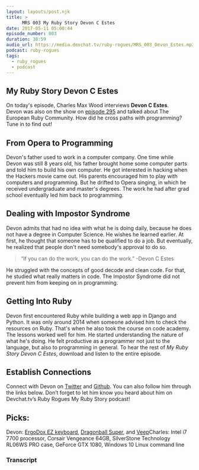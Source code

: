 ```yaml
---
layout: layouts/post.njk
title: >
      MRS 003 My Ruby Story Devon C Estes
date: 2017-05-11 05:00:44
episode_number: 003
duration: 38:59
audio_url: https://media.devchat.tv/ruby-rogues/MRS_003_Devon_Estes.mp3
podcast: ruby-rogues
tags: 
  - ruby_rogues
  - podcast
---
```


## My&nbsp;Ruby Story Devon C Estes
On today's episode, Charles Max Wood interviews **Devon C Estes**. Devon&nbsp;was also on the show on [episode 295](https://devchat.tv/ruby-rogues/rr-295-the-european-ruby-community-with-devon-c-estes) and talked about The European Ruby Community.&nbsp;How did he cross paths with programming? Tune in to find out!
## From Opera to Programming
Devon's father used to work in a computer company. One time while Devon&nbsp;was still 8 years old, his father brought home some computer parts and told him to build his own computer. He got interested in hacking when the Hackers movie came out. His parents encouraged him to play with computers and programming. But he drifted to Opera singing, in&nbsp;which he received undergraduate and master's degrees. The work he had after grad school eventually led him back to programming.
## Dealing with&nbsp;Impostor Syndrome
Devon admits that had no idea with what he is doing daily, because he does not have a degree in Computer Science. He wishes he learned earlier. At first, he thought that someone has to be qualified to do a job. But eventually, he realized that people don't need somebody's approval to do so.

> “If you can do the work, you can do the work.” -Devon C Estes

He struggled with the concepts of good decode and clean code. For that, he studied what really matters in code. The Impostor Syndrome did not prevent him from keeping on in programming.
## Getting Into Ruby
Devon first encountered Ruby while building a web app in Django and Python. It was only around 2014 when someone advised him to check the resources on Ruby. That's when he also took the course on code academy. The lessons worked well for him. He started understanding the nature of what he's doing. He felt productive as a programmer not just to the language, but also to programming in general. To hear the rest of _My Ruby Story Devon C Estes_, download and listen&nbsp;to the entire episode.
## Establish Connections
Connect with Devon on [Twitter](https://twitter.com/devoncestes?lang=en)&nbsp;and [Github](https://github.com/devonestes). You can also follow him through the links below. Don’t forget to let him know you heard about him on Devchat.tv’s Ruby Rogues My Ruby Story podcast!
## Picks:
Devon: [ErgoDox EZ keyboard](https://ergodox-ez.com/), [Dragonball Super](http://www.crunchyroll.com/dragon-ball-super), and [Veep](http://www.hbo.com/veep)Charles: Intel i7 7700 processor, Corsair Vengeance 64GB, SilverStone Technology RL06WS PRO case, GeForce GTX 1080,&nbsp;Windows 10 Linux command line

### Transcript



